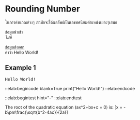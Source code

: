 # Rounding Number

ในการคำนวณต่างๆ เรามักจะได้ผลลัพธ์เป็นเลขทศนิยมตำแหน่งเยอะๆเสมอ

<u>ข้อมูลนำเข้า</u>  
*ไม่มี*

<u>ข้อมูลส่งออก</u>  
คำว่า Hello World!

## Example 1
<pre class="output">
Hello World!
</pre>

::elab:begincode blank=True
print("Hello World!")
::elab:endcode

::elab:begintest hint="-"
::elab:endtest

<!-- Mathematic Formula -->
<script type="math/tex" id="MathJax-Element-1"> f(x,y)=(x^2+y^2-1)^3-x^2y^3 </script>

<!-- Alternative Form -->
The root of the quadratic equation \(ax^2+bx+c = 0\) is:
\[x = -b\pm\frac{\sqrt{b^2-4ac}}{2a}\]